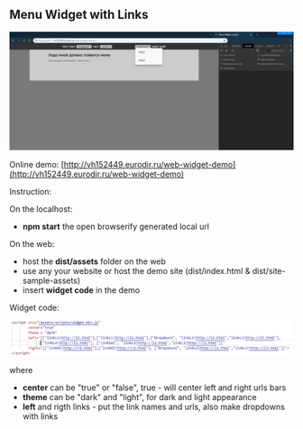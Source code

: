 ## Menu Widget with Links

![Screenshot](Screenshot.jpg)

Online demo: [http://vh152449.eurodir.ru/web-widget-demo](http://vh152449.eurodir.ru/web-widget-demo)

Instruction:

On the localhost:

- **npm start** 
the open browserify generated local url

On the web:

- host the **dist/assets** folder on the web
- use any your website or host the demo site (dist/index.html & dist/site-sample-assets)
- insert **widget code** in the demo

Widget code:

![ScreenshotScript](ScreenshotScript.jpg)

where

- **center** can be "true" or "false", true - will center left and right urls bars
- **theme** can be "dark" and "light", for dark and light appearance
- **left** and rigth links - put the link names and urls, also make dropdowns with links
